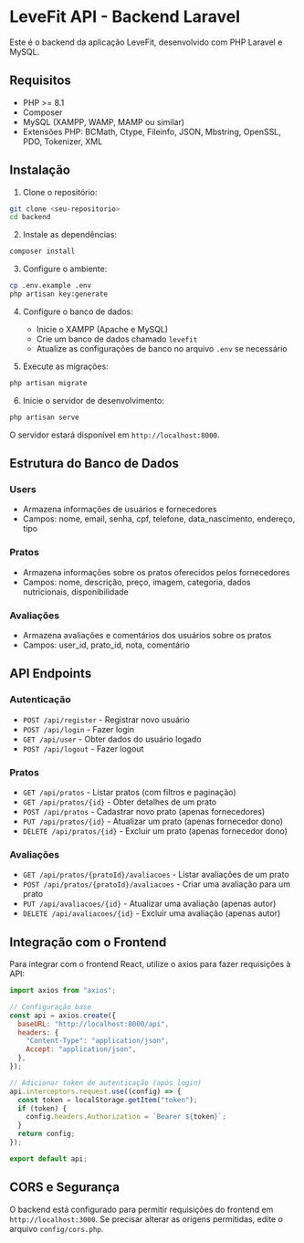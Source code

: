 # LeveFit API - Backend Laravel

Este é o backend da aplicação LeveFit, desenvolvido com PHP Laravel e MySQL.

## Requisitos

- PHP >= 8.1
- Composer
- MySQL (XAMPP, WAMP, MAMP ou similar)
- Extensões PHP: BCMath, Ctype, Fileinfo, JSON, Mbstring, OpenSSL, PDO, Tokenizer, XML

## Instalação

1. Clone o repositório:

```bash
git clone <seu-repositorio>
cd backend
```

2. Instale as dependências:

```bash
composer install
```

3. Configure o ambiente:

```bash
cp .env.example .env
php artisan key:generate
```

4. Configure o banco de dados:

   - Inicie o XAMPP (Apache e MySQL)
   - Crie um banco de dados chamado `levefit`
   - Atualize as configurações de banco no arquivo `.env` se necessário

5. Execute as migrações:

```bash
php artisan migrate
```

6. Inicie o servidor de desenvolvimento:

```bash
php artisan serve
```

O servidor estará disponível em `http://localhost:8000`.

## Estrutura do Banco de Dados

### Users

- Armazena informações de usuários e fornecedores
- Campos: nome, email, senha, cpf, telefone, data_nascimento, endereço, tipo

### Pratos

- Armazena informações sobre os pratos oferecidos pelos fornecedores
- Campos: nome, descrição, preço, imagem, categoria, dados nutricionais, disponibilidade

### Avaliações

- Armazena avaliações e comentários dos usuários sobre os pratos
- Campos: user_id, prato_id, nota, comentário

## API Endpoints

### Autenticação

- `POST /api/register` - Registrar novo usuário
- `POST /api/login` - Fazer login
- `GET /api/user` - Obter dados do usuário logado
- `POST /api/logout` - Fazer logout

### Pratos

- `GET /api/pratos` - Listar pratos (com filtros e paginação)
- `GET /api/pratos/{id}` - Obter detalhes de um prato
- `POST /api/pratos` - Cadastrar novo prato (apenas fornecedores)
- `PUT /api/pratos/{id}` - Atualizar um prato (apenas fornecedor dono)
- `DELETE /api/pratos/{id}` - Excluir um prato (apenas fornecedor dono)

### Avaliações

- `GET /api/pratos/{pratoId}/avaliacoes` - Listar avaliações de um prato
- `POST /api/pratos/{pratoId}/avaliacoes` - Criar uma avaliação para um prato
- `PUT /api/avaliacoes/{id}` - Atualizar uma avaliação (apenas autor)
- `DELETE /api/avaliacoes/{id}` - Excluir uma avaliação (apenas autor)

## Integração com o Frontend

Para integrar com o frontend React, utilize o axios para fazer requisições à API:

```javascript
import axios from "axios";

// Configuração base
const api = axios.create({
  baseURL: "http://localhost:8000/api",
  headers: {
    "Content-Type": "application/json",
    Accept: "application/json",
  },
});

// Adicionar token de autenticação (após login)
api.interceptors.request.use((config) => {
  const token = localStorage.getItem("token");
  if (token) {
    config.headers.Authorization = `Bearer ${token}`;
  }
  return config;
});

export default api;
```

## CORS e Segurança

O backend está configurado para permitir requisições do frontend em `http://localhost:3000`. Se precisar alterar as origens permitidas, edite o arquivo `config/cors.php`.
